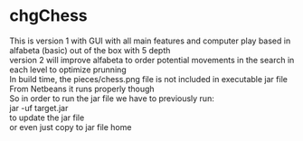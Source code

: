 # chgChess
This is version 1 with GUI with all main features and computer play based in alfabeta (basic) out of the box with 5 depth <br>
version 2 will improve alfabeta to order potential movements in the search in each level to optimize prunning <br>
In build time, the pieces/chess.png file is not included in executable jar file <br>
From Netbeans it runs properly though <br>
So in order to run the jar file we have to previously run: <br>
jar -uf target.jar <pathtopieces> <br>
to update the jar file <br>
or even just copy <piecesfolder> to jar file home <br>
